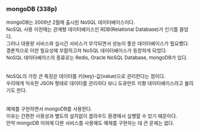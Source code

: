 ### mongoDB (338p)

<font size=2>mongoDB는 2009년 2월에 출시된 NoSQL 데이터베이스이다.</font><br />
<font size=2>NoSQL 사용 이전에는 관계형 데이터베이스인 RDB(Relational Database)가 인기를 끌었다.</font><br />
<font size=2>그러나 대용량 서비스와 실시간 서비스가 부각되면서 성능이 좋은 데이터베이스가 필요했다.</font><br />
<font size=2>결론적으로 이런 필요성에 부합하고자 NoSQL 데이터베이스가 등장하게 되었다.</font><br />
<font size=2>NoSQL 데이터베이스의 종류로는 Redis, Oracle NoSQL Database, mongoDB가 있다.</font><br /><br />

<font size=2>NoSQL의 가장 큰 특징은 데이터를 키(key)-값(value)으로 관리한다는 점이다.</font><br />
<font size=2>우리에게 익숙한 JSON 형태로 데이터를 관리하다 보니 도큐먼트 지향 데이터베이스라고 불리기도 한다.</font><br /><br />

<font size=2>예제를 구현하면서 mongoDB를 사용한다.</font><br />
<font size=2>이유는 간편한 사용성과 별도의 설치없이 클라우드 환경에서 실행할 수 있기 때문이다.</font><br />
<font size=2>만약 mongoDB 이외에 다른 서비스를 사용해도 예제를 구현하는 데 큰 문제는 없다.</font><br />



